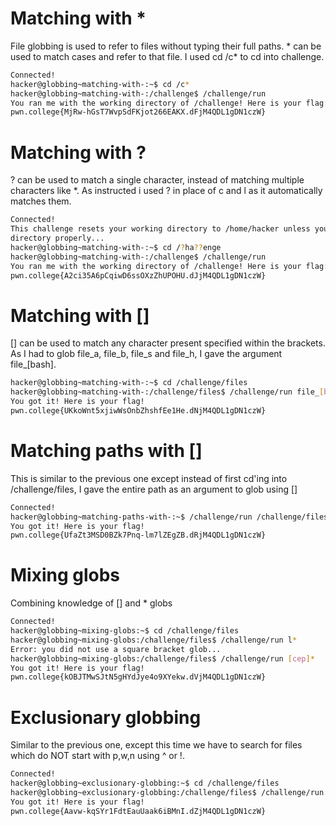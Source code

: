 # Matching with *

File globbing is used to refer to files without typing their full paths. * can be used to match cases and refer to that file. I used cd /c* to cd into challenge.
``` bash
Connected!
hacker@globbing~matching-with-:~$ cd /c*
hacker@globbing~matching-with-:/challenge$ /challenge/run
You ran me with the working directory of /challenge! Here is your flag:
pwn.college{MjRw-hGsT7WvpSdFKjot266EAKX.dFjM4QDL1gDN1czW}
```

# Matching with ?

? can be used to match a single character, instead of matching multiple characters like *. As instructed i used ? in place of c and l as it automatically matches them.
``` bash
Connected!
This challenge resets your working directory to /home/hacker unless you change 
directory properly...
hacker@globbing~matching-with-:~$ cd /?ha??enge
hacker@globbing~matching-with-:/challenge$ /challenge/run
You ran me with the working directory of /challenge! Here is your flag:
pwn.college{A2ci35A6pCqiwD6ssOXzZhUPOHU.dJjM4QDL1gDN1czW}
```

# Matching with []

[] can be used to match any character present specified within the brackets. As I had to glob file_a, file_b, file_s and file_h, I gave the argument file_[bash].
``` bash
hacker@globbing~matching-with-:~$ cd /challenge/files
hacker@globbing~matching-with-:/challenge/files$ /challenge/run file_[bash]
You got it! Here is your flag!
pwn.college{UKkoWnt5xjiwWsOnbZhshfEe1He.dNjM4QDL1gDN1czW}
```

# Matching paths with []

This is similar to the previous one except instead of first cd'ing into /challenge/files, I gave the entire path as an argument to glob using []
``` bash
Connected!
hacker@globbing~matching-paths-with-:~$ /challenge/run /challenge/files/file_[bash]
You got it! Here is your flag!
pwn.college{UfaZt3MSD0BZk7Pnq-lm7lZEgZB.dRjM4QDL1gDN1czW}
```

# Mixing globs

Combining knowledge of [] and * globs
``` bash
Connected!
hacker@globbing~mixing-globs:~$ cd /challenge/files
hacker@globbing~mixing-globs:/challenge/files$ /challenge/run l*
Error: you did not use a square bracket glob...
hacker@globbing~mixing-globs:/challenge/files$ /challenge/run [cep]*
You got it! Here is your flag!
pwn.college{kOBJTMwSJtN5gHYdJye4o9XYekw.dVjM4QDL1gDN1czW}
```


# Exclusionary globbing

Similar to the previous one, except this time we have to search for files which do NOT start with p,w,n using ^ or !.
``` bash
Connected!
hacker@globbing~exclusionary-globbing:~$ cd /challenge/files
hacker@globbing~exclusionary-globbing:/challenge/files$ /challenge/run [^pwn]*
You got it! Here is your flag!
pwn.college{Aavw-kqSYr1FdtEauUaak6iBMnI.dZjM4QDL1gDN1czW}
```
